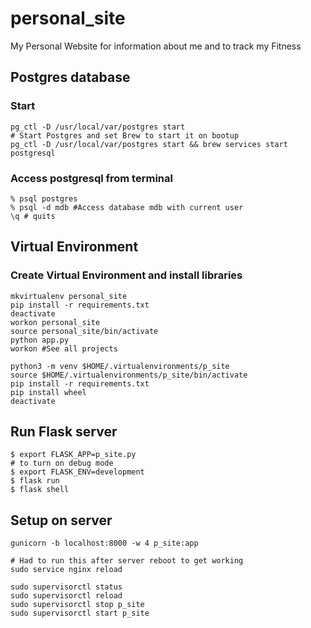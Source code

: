 # personal_site
My Personal Website for information about me and to track my Fitness

## Postgres database
### Start
```
pg_ctl -D /usr/local/var/postgres start
# Start Postgres and set Brew to start it on bootup
pg_ctl -D /usr/local/var/postgres start && brew services start postgresql
```

### Access postgresql from terminal
```
% psql postgres
% psql -d mdb #Access database mdb with current user
\q # quits
```

## Virtual Environment
### Create Virtual Environment and install libraries
```
mkvirtualenv personal_site
pip install -r requirements.txt
deactivate
workon personal_site
source personal_site/bin/activate
python app.py
workon #See all projects

python3 -m venv $HOME/.virtualenvironments/p_site
source $HOME/.virtualenvironments/p_site/bin/activate
pip install -r requirements.txt
pip install wheel
deactivate
```

## Run Flask server
```
$ export FLASK_APP=p_site.py
# to turn on debug mode
$ export FLASK_ENV=development
$ flask run
$ flask shell
```

## Setup on server
```
gunicorn -b localhost:8000 -w 4 p_site:app

# Had to run this after server reboot to get working
sudo service nginx reload

sudo supervisorctl status
sudo supervisorctl reload
sudo supervisorctl stop p_site
sudo supervisorctl start p_site
```
